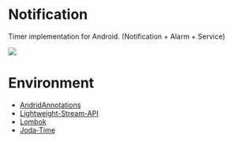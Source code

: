 # Notification
Timer implementation for Android. (Notification  + Alarm + Service)

![](https://github.com/xeyez/Notification/blob/master/screenshot.png)

# Environment
- [AndridAnnotations](http://androidannotations.org/)
- [Lightweight-Stream-API](https://github.com/aNNiMON/Lightweight-Stream-API)
- [Lombok](https://projectlombok.org/)
- [Joda-Time](http://www.joda.org/joda-time/)
